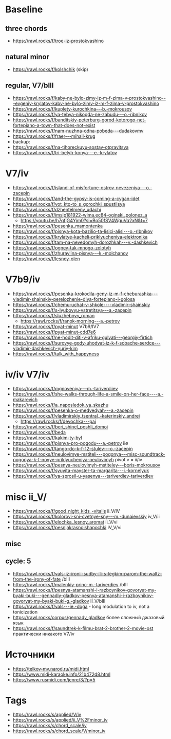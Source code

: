 # Baseline

## three chords

- https://rawl.rocks/f/troe-iz-prostokvashino

## natural minor

- https://rawl.rocks/f/kolshchik (skip)

## regular, V7/bIII

- https://rawl.rocks/f/kaby-ne-bylo-zimy-iz-m-f-zima-v-prostokvashino---evgeniy-krylatov-kaby-ne-bylo-zimy-iz-m-f-zima-v-prostokvashino
- https://rawl.rocks/f/kuplety-kurochkina---b.-mokrousov
- https://rawl.rocks/f/ya-tebya-nikogda-ne-zabudu---o.-ribnikov
- https://rawl.rocks/f/banditskiy-peterburg-gorod-kotorogo-net-fortepiano-a-town-that-does-not-exist
- https://rawl.rocks/f/nam-nuzhna-odna-pobeda---dudakovmv
- https://rawl.rocks/f/fraer---mihail-krug
- backup:
- https://rawl.rocks/f/na-tihoreckuyu-sostav-otpravitsya
- https://rawl.rocks/f/tri-belyh-konya---e.-krylatov



# V7/iv

- https://rawl.rocks/f/island-of-misfortune-ostrov-nevezeniya---o.-zacepin
- https://rawl.rocks/f/and-the-gypsy-is-coming-a-cygan-idet
- https://rawl.rocks/f/vot_kto-to_s_gorochki_spustilsya
- https://rawl.rocks/f/dzhentelmeny_udachi
- https://rawl.rocks/f/imslp181922-wima.ec84-oginski_polonez_a
  - https://youtu.be/h7qfjG4Yjm0?si=Bo50fSV4WguVq2xN&t=7
- https://rawl.rocks/f/pesenka_mamontenka
- https://rawl.rocks/f/pisnya-kota-bazilio-ta-lisici-alisi---o.-ribnikov
- https://rawl.rocks/f/krylatye-kacheli-priklyucheniya-elektronika
- https://rawl.rocks/f/tam-na-nevedomyh-dorozhkah---v.-dashkevich
- https://rawl.rocks/f/ogney-tak-mnogo-zolotyh
- https://rawl.rocks/f/zhuravlina-pisnya---k.-molchanov
- https://rawl.rocks/f/lesnoy-olen


# V7b9/iv

- https://rawl.rocks/f/pesenka-krokodila-geny-iz-m-f-cheburashka---vladimir-shainskiy-perelozhenie-dlya-fortepiano-i-golosa
- https://rawl.rocks/f/chemu-uchat-v-shkole----vladimir-shainskiy
- https://rawl.rocks/f/s-lyubovyu-vstretitsya---a.-zacepin
- https://rawl.rocks/f/sluzhebnyy_roman
  - https://rawl.rocks/f/ranok-morning---a.-petrov
- https://rawl.rocks/f/pyat-minut V7b9/IV7
- https://rawl.rocks/f/pyat-minut-cdd7e6
- https://rawl.rocks/f/ne-hodit-diti-v-afriku-gulyati---georgiy-firtich
- https://rawl.rocks/f/surovye-gody-uhodyat-iz-k-f-sobache-serdce---vladimir-dashkevich-yuriy-kim
- https://rawl.rocks/f/talk_with_happyness


# iv/iv V7/iv

- https://rawl.rocks/f/mgnoveniya---m.-tariverdiiev
- https://rawl.rocks/f/she-walks-through-life-a-smile-on-her-face----a.-makarevich
- https://rawl.rocks/f/a_naposledok_ya_skazhu
- https://rawl.rocks/f/pesenka-o-medvedyah---a.-zacepin
- https://rawl.rocks/f/vladimirskiy_tsentral_-katerinskiy_andrei
  - https://rawl.rocks/f/devochka---pai
- https://rawl.rocks/f/beri_shinel_poshli_domoi
- https://rawl.rocks/f/beda
- https://rawl.rocks/f/kakim-ty-byl
- https://rawl.rocks/f/pisnya-pro-pogodu---a.-petrov iiø
- https://rawl.rocks/f/tango-do-k-f-12-stulev---o.-zacepin
- https://rawl.rocks/f/neulovimye-mstiteli---pogonya---misc-soundtrack-pogonya-k-f-novye-priklyucheniya-neulovimyh pivot v = ii/iv
- https://rawl.rocks/f/pesnya-neulovimyh-mstiteley---boris-mokrousov
- https://rawl.rocks/f/syuyita-mayster-ta-margarita---i.-kornelyuk
- https://rawl.rocks/f/ya-sprosil-u-yasenya---tariverdiev-tariverdiev


# misc ii_V/

- https://rawl.rocks/f/good_night_kids_-vitalis ii_V/IV
- https://rawl.rocks/f/kolorovi-sni-cvetnye-sny---m.-dunaievskiy iv_V/ii
- https://rawl.rocks/f/elochka_lesnoy_aromat ii_V/vi
- https://rawl.rocks/f/pesnjakrasnoishapochki IV_V/vi

## misc 

## cycle: 5

- https://rawl.rocks/f/vals-iz-ironii-sudby-ili-s-legkim-parom-the-waltz-from-the-irony-of-fate /bIII
- https://rawl.rocks/f/malenkiy-princ-m.-tariverdiev /bIII
- https://rawl.rocks/f/pesnya-atamanshi-i-razboynikov-govoryat-my-byaki-buki---gennadiy-gladkov-pesnya-atamanshi-i-razboynikov-govoryat-my-byaki-buki-g.-gladkov II_V/bIII
- https://rawl.rocks/f/vals---ie.-doga - long modulation to iv, not a tonicization
- https://rawl.rocks/corpus/gennady_gladkov более сложный джазовый язык
- https://rawl.rocks/f/saundtrek-k-filmu-brat-2-brother-2-movie-ost практически никакого V7/iv

# Источники

- https://telkov-mv.narod.ru/midi.html
- https://www.midi-karaoke.info/21b472d8.html
- https://www.rusmidi.com/jenre/3/?p=5

# Tags

- https://rawl.rocks/s/applied/V/iv
- https://rawl.rocks/s/applied/ii_V%2Fminor_iv
- https://rawl.rocks/s/chord_scale/iv
- https://rawl.rocks/s/chord_scale/V/minor_iv

